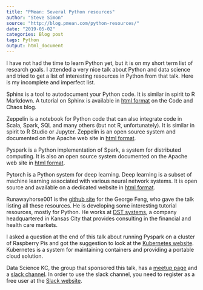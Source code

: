 ```yaml
---
title: "PMean: Several Python resources"
author: "Steve Simon"
source: "http://blog.pmean.com/python-resources/"
date: "2019-05-02"
categories: Blog post
tags: Python
output: html_document
---
```


I have not had the time to learn Python yet, but it is on my short term
list of research goals. I attended a very nice talk about Python and
data science and tried to get a list of interesting resources in Python
from that talk. Here is my incomplete and imperfect list.

<!---More--->

Sphinx is a tool to autodocument your Python code. It is similar in
spirit to R Markdown. A tutorial on Sphinx is available in [html
format](https://codeandchaos.wordpress.com/2012/07/30/sphinx-autodoc-tutorial-for-dummies/)
on the Code and Chaos blog.

Zeppelin is a notebook for Python code that can also integrate code in
Scala, Spark, SQL and many others (but not R, unfortunately). It is
similar in spirit to R Studio or Jupyter. Zeppelin is an open source
system and documented on the Apache web site in [html
format](https://zeppelin.apache.org/).

Pyspark is a Python implementation of Spark, a system for distributed
computing. It is also an open source system documented on the Apache web
site in [html
format](https://spark.apache.org/docs/2.1.3/api/python/pyspark.html).

Pytorch is a Python system for deep learning. Deep learning is a subset
of machine learning associated with various neural network systems. It
is open source and available on a dedicated website in [html
format](https://pytorch.org/).

Runawayhorse001 is the [github site](https://github.com/runawayhorse001)
for the George Feng, who gave the talk listing all these resources. He
is developing some interesting tutorial resources, mostly for Python. He
works at [DST systems](http://www.dstsystems.com/), a company
headquartered in Kansas City that provides consulting in the financial
and health care markets.

I asked a question at the end of this talk about running Pyspark on a
cluster of Raspberry Pis and got the suggestion to look at the
[Kubernetes website](https://kubernetes.io/docs/home/). Kubernetes is a
system for maintaining containers and providing a portable cloud
solution.

Data Science KC, the group that sponsored this talk, has a [meetup
page](https://www.meetup.com/Data-Science-KC/) and a [slack
channel](https://datasciencekc.slack.com/). In order to use the slack
channel, you need to register as a free user at the [Slack
website](https://slack.com/).


